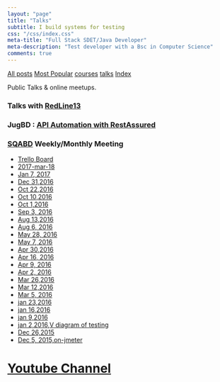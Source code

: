```yaml
---
layout: "page"
title: "Talks"
subtitle: I build systems for testing
css: "/css/index.css"
meta-title: "Full Stack SDET/Java Developer"
meta-description: "Test developer with a Bsc in Computer Science"
comments: true
---
```


<div class="list-filters">
    <a href="/" class="list-filter filter-selected">All posts</a>
    <a href="/popular" class="list-filter">Most Popular</a>
    <a href="/courses" class="list-filter">courses</a>
	<a href="/talks" class="list-filter">talks</a>
    <a href="/tags" class="list-filter">Index</a>
</div>

Public Talks & online meetups.

### Talks with [RedLine13](https://www.youtube.com/watch?v=jrThRCgII5k)

### JugBD : [API Automation with RestAssured](https://www.youtube.com/watch?v=gkz_EqlVtjY&list=PLLJB7JIS-EHYJqA4FbffdgPgPIr6N_kJ2)

### [SQABD](https://www.facebook.com/groups/sqabd/) Weekly/Monthly Meeting
- [Trello Board](https://trello.com/b/UTNTvLE7/topics-for-qas)
- [2017-mar-18](https://www.youtube.com/watch?v=91stNrawgSU)
- [Jan 7, 2017](https://www.youtube.com/watch?v=BIfSMtFEhzY)
- [Dec 31,2016](https://www.youtube.com/watch?v=FBWvAypAGLQ)
- [Oct 22,2016](https://www.youtube.com/watch?v=ktark8b3XIM)
- [Oct 10,2016](https://www.youtube.com/watch?v=GcxGWNQ2Aj4)
- [Oct 1,2016](https://www.youtube.com/watch?v=KTcaxhD5zSM)
- [Sep 3, 2016](https://www.youtube.com/watch?v=rE6WZ6beWeo)
- [Aug 13,2016](https://www.youtube.com/watch?v=vicxwAgzqbY)
- [Aug 6, 2016](https://www.youtube.com/watch?v=Bq52fNXwuvs)
- [May 28, 2016](https://www.youtube.com/watch?v=3_9LutCjCmQ)
- [May 7, 2016](https://www.youtube.com/watch?v=_lBaHw0dY1Y)
- [Apr 30,2016](https://www.youtube.com/watch?v=cFZj7uZcDas)
- [Apr 16, 2016](https://www.youtube.com/watch?v=cFZj7uZcDas)
- [Apr 9, 2016](https://www.youtube.com/watch?v=IVdVTNMqi44)
- [Apr 2, 2016](https://www.youtube.com/watch?v=MpheU4KrBjY)
- [Mar 26,2016](https://www.youtube.com/watch?v=tKcb1lmmhJo)
- [Mar 12,2016](https://www.youtube.com/watch?v=bxj2Gqia8qc)
- [Mar 5, 2016](https://www.youtube.com/watch?v=TMJlpIFBElE)
- [jan 23,2016](https://www.youtube.com/watch?v=3aODbOhjRqk)
- [jan 16,2016](https://www.youtube.com/watch?v=vHxwcPpCYUc)
- [jan 9,2016](https://www.youtube.com/watch?v=bWvMX-UHS24)
- [jan 2,2016,V diagram of testing](https://www.youtube.com/watch?v=JHDsfX1DR0M)
- [Dec 26,2015](https://www.youtube.com/watch?v=1psFr06cj3g)
- [Dec 5, 2015,on-jmeter](https://www.youtube.com/watch?v=oxoxIa_zgT0)

# [Youtube Channel](https://www.youtube.com/c/ShantonuSarker/videos)